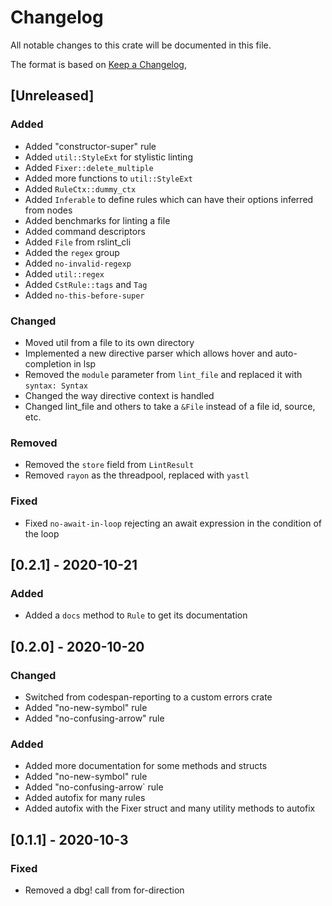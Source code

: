 # Changelog

All notable changes to this crate will be documented in this file.

The format is based on [Keep a Changelog](https://keepachangelog.com/en/1.0.0/),

## [Unreleased]

### Added

- Added "constructor-super" rule
- Added `util::StyleExt` for stylistic linting
- Added `Fixer::delete_multiple`
- Added more functions to `util::StyleExt`
- Added `RuleCtx::dummy_ctx`
- Added `Inferable` to define rules which can have their options inferred from nodes
- Added benchmarks for linting a file
- Added command descriptors
- Added `File` from rslint_cli
- Added the `regex` group
- Added `no-invalid-regexp`
- Added `util::regex`
- Added `CstRule::tags` and `Tag`
- Added `no-this-before-super`

### Changed

- Moved util from a file to its own directory
- Implemented a new directive parser which allows hover and auto-completion in lsp
- Removed the `module` parameter from `lint_file` and replaced it with `syntax: Syntax`
- Changed the way directive context is handled
- Changed lint_file and others to take a `&File` instead of a file id, source, etc.

### Removed

- Removed the `store` field from `LintResult`
- Removed `rayon` as the threadpool, replaced with `yastl`

### Fixed

- Fixed `no-await-in-loop` rejecting an await expression in the condition of the loop

## [0.2.1] - 2020-10-21

### Added

- Added a `docs` method to `Rule` to get its documentation

## [0.2.0] - 2020-10-20

### Changed

- Switched from codespan-reporting to a custom errors crate
- Added "no-new-symbol" rule
- Added "no-confusing-arrow" rule

### Added

- Added more documentation for some methods and structs
- Added "no-new-symbol" rule
- Added "no-confusing-arrow` rule
- Added autofix for many rules
- Added autofix with the Fixer struct and many utility methods to autofix

## [0.1.1] - 2020-10-3

### Fixed

- Removed a dbg! call from for-direction
